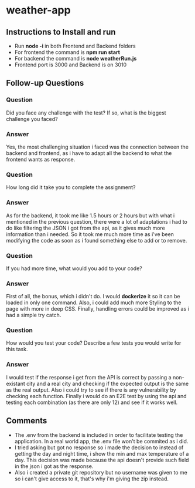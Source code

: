 # weather-app

## Instructions to Install and run

<ul>
    <li>Run <strong>node -i</strong> in both Frontend and Backend folders</li>
    <li>For frontend the command is <strong>npm run start</strong></li>
    <li>For backend the command is <strong>node weatherRun.js</strong></li>
    <li>Frontend port is 3000 and Backend is on 3010</li>
</ul>

## Follow-up Questions

### Question

Did you face any challenge with the test? If so, what is the biggest challenge you faced?

### Answer

Yes, the most challenging situation i faced was the connection between the backend and frontend, as i have to adapt all the backend to what the frontend wants as response.

### Question

How long did it take you to complete the assignment?

### Answer

As for the backend, it took me like 1.5 hours or 2 hours but with what i mentioned in the previous question, there were a lot of adaptations i had to do like filtering the JSON i got from the api, as it gives much more information than i needed. So it took me much more time as i've been modifying the code as soon as i found something else to add or to remove.

### Question

If you had more time, what would you add to your code?

### Answer

First of all, the bonus, which i didn't do.
I would **dockerize** it so it can be loaded in only one command.
Also, i could add much more Styling to the page with more in deep CSS.
Finally, handling errors could be improved as i had a simple try catch.

### Question

How would you test your code? Describe a few tests you would write for this task.

### Answer

I would test if the response i get from the API is correct by passing a non-existant city and a real city and checking if the expected output is the same as the real output.
Also i could try to see if there is any vulnerability by checking each function.
Finally i would do an E2E test by using the api and testing each combination (as there are only 12) and see if it works well.

## Comments

<ul>
    <li>The .env from the backend is included in order to facilitate testing the application. In a real world app, the .env file won't be commited as i did.</li>
    <li>I tried asking but got no response so i made the decision to instead of getting the day and night time, i show the min and max temperature of a day. This decision was made because the api doesn't provide such field in the json i got as the response.</li>
    <li>Also i created a private git repository but no username was given to me so i can't give access to it, that's why i'm giving the zip instead.</li>
</ul>
